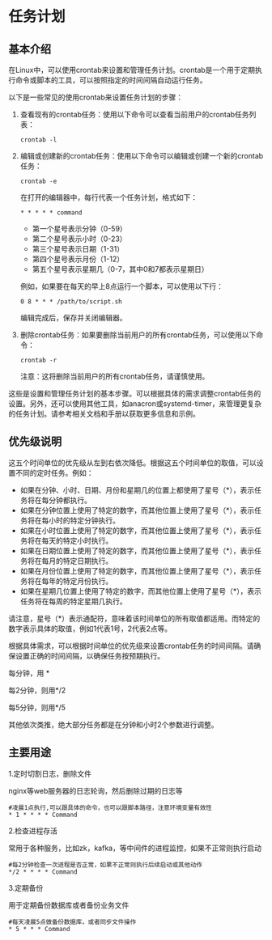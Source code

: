 # 任务计划

## 基本介绍

在Linux中，可以使用crontab来设置和管理任务计划。crontab是一个用于定期执行命令或脚本的工具，可以按照指定的时间间隔自动运行任务。

以下是一些常见的使用crontab来设置任务计划的步骤：

1. 查看现有的crontab任务：使用以下命令可以查看当前用户的crontab任务列表：

   ```
   crontab -l
   ```

2. 编辑或创建新的crontab任务：使用以下命令可以编辑或创建一个新的crontab任务：

   ```
   crontab -e
   ```

   在打开的编辑器中，每行代表一个任务计划，格式如下：

   ```
   * * * * * command
   ```

   - 第一个星号表示分钟（0-59）
   - 第二个星号表示小时（0-23）
   - 第三个星号表示日期（1-31）
   - 第四个星号表示月份（1-12）
   - 第五个星号表示星期几（0-7，其中0和7都表示星期日）

   例如，如果要在每天的早上8点运行一个脚本，可以使用以下行：

   ```
   0 8 * * * /path/to/script.sh
   ```

   编辑完成后，保存并关闭编辑器。

3. 删除crontab任务：如果要删除当前用户的所有crontab任务，可以使用以下命令：

   ```
   crontab -r
   ```

   注意：这将删除当前用户的所有crontab任务，请谨慎使用。

这些是设置和管理任务计划的基本步骤。可以根据具体的需求调整crontab任务的设置。另外，还可以使用其他工具，如anacron或systemd-timer，来管理更复杂的任务计划。请参考相关文档和手册以获取更多信息和示例。

## 优先级说明	

这五个时间单位的优先级从左到右依次降低。根据这五个时间单位的取值，可以设置不同的定时任务。例如：

- 如果在分钟、小时、日期、月份和星期几的位置上都使用了星号（*），表示任务将在每分钟都执行。
- 如果在分钟位置上使用了特定的数字，而其他位置上使用了星号（*），表示任务将在每小时的特定分钟执行。
- 如果在小时位置上使用了特定的数字，而其他位置上使用了星号（*），表示任务将在每天的特定小时执行。
- 如果在日期位置上使用了特定的数字，而其他位置上使用了星号（*），表示任务将在每月的特定日期执行。
- 如果在月份位置上使用了特定的数字，而其他位置上使用了星号（*），表示任务将在每年的特定月份执行。
- 如果在星期几位置上使用了特定的数字，而其他位置上使用了星号（*），表示任务将在每周的特定星期几执行。

请注意，星号（*）表示通配符，意味着该时间单位的所有取值都适用。而特定的数字表示具体的取值，例如1代表1号，2代表2点等。

根据具体需求，可以根据时间单位的优先级来设置crontab任务的时间间隔。请确保设置正确的时间间隔，以确保任务按预期执行。

每分钟，用 *

每2分钟，则用*/2

每5分钟，则用*/5

其他依次类推，绝大部分任务都是在分钟和小时2个参数进行调整。

## 主要用途

1.定时切割日志，删除文件

nginx等web服务器的日志轮询，然后删除过期的日志等

```
#凌晨1点执行,可以跟具体的命令，也可以跟脚本路径，注意环境变量有效性
* 1 * * * * Command
```

2.检查进程存活

常用于各种服务，比如zk，kafka，等中间件的进程监控，如果不正常则执行启动

```
#每2分钟检查一次进程是否正常，如果不正常则执行后续启动或其他动作
*/2 * * * * Command
```

3.定期备份

用于定期备份数据库或者备份业务文件

```
#每天凌晨5点做备份数据库，或者同步文件操作
* 5 * * * Command
```

